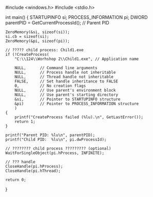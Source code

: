 #include <windows.h>
#include <stdio.h>

int main() {
    STARTUPINFO si;
    PROCESS_INFORMATION pi;
    DWORD parentPID = GetCurrentProcessId(); // Parent PID

    ZeroMemory(&si, sizeof(si));
    si.cb = sizeof(si);
    ZeroMemory(&pi, sizeof(pi));

    // ????? child process: Child1.exe
    if (!CreateProcess(
        "C:\\124\\Worhshop 2\\Child1.exe", // Application name

        NULL,      // Command line arguments
        NULL,      // Process handle not inheritable
        NULL,      // Thread handle not inheritable
        FALSE,     // Set handle inheritance to FALSE
        0,         // No creation flags
        NULL,      // Use parent's environment block
        NULL,      // Use parent's starting directory
        &si,       // Pointer to STARTUPINFO structure
        &pi)       // Pointer to PROCESS_INFORMATION structure
        )
    {
        printf("CreateProcess failed (%lu).\n", GetLastError());
        return 1;
    }

    printf("Parent PID: %lu\n", parentPID);
    printf("Child PID:  %lu\n", pi.dwProcessId);

    // ???????? child process ????????? (optional)
    WaitForSingleObject(pi.hProcess, INFINITE);

    // ??? handle
    CloseHandle(pi.hProcess);
    CloseHandle(pi.hThread);

    return 0;
}
